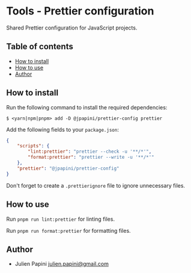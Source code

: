 # Tools - Prettier configuration <!-- omit in toc -->

Shared Prettier configuration for JavaScript projects.

## Table of contents <!-- omit in toc -->

-   [How to install](#how-to-install)
-   [How to use](#how-to-use)
-   [Author](#author)

## How to install

Run the following command to install the required dependencies:

```shell
$ <yarn|npm|pnpm> add -D @jpapini/prettier-config prettier
```

Add the following fields to your `package.json`:

```json
{
    "scripts": {
        "lint:prettier": "prettier --check -u '**/*'",
        "format:prettier": "prettier --write -u '**/*'"
    },
    "prettier": "@jpapini/prettier-config"
}
```

Don't forget to create a `.prettierignore` file to ignore unnecessary files.

## How to use

Run `pnpm run lint:prettier` for linting files.

Run `pnpm run format:prettier` for formatting files.

## Author

-   Julien Papini <julien.papini@gmail.com>
